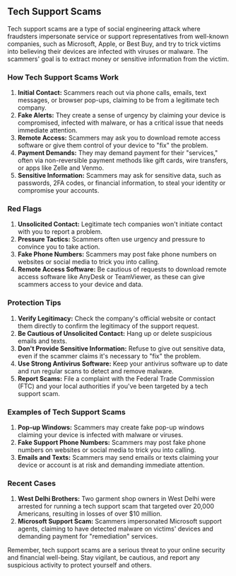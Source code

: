 ## Tech Support Scams

Tech support scams are a type of social engineering attack where fraudsters impersonate service or support representatives from well-known companies, such as Microsoft, Apple, or Best Buy, and try to trick victims into believing their devices are infected with viruses or malware. The scammers' goal is to extract money or sensitive information from the victim.

### How Tech Support Scams Work

1. **Initial Contact:** Scammers reach out via phone calls, emails, text messages, or browser pop-ups, claiming to be from a legitimate tech company.
2. **Fake Alerts:** They create a sense of urgency by claiming your device is compromised, infected with malware, or has a critical issue that needs immediate attention.
3. **Remote Access:** Scammers may ask you to download remote access software or give them control of your device to "fix" the problem.
4. **Payment Demands:** They may demand payment for their "services," often via non-reversible payment methods like gift cards, wire transfers, or apps like Zelle and Venmo.
5. **Sensitive Information:** Scammers may ask for sensitive data, such as passwords, 2FA codes, or financial information, to steal your identity or compromise your accounts.

### Red Flags

1. **Unsolicited Contact:** Legitimate tech companies won't initiate contact with you to report a problem.
2. **Pressure Tactics:** Scammers often use urgency and pressure to convince you to take action.
3. **Fake Phone Numbers:** Scammers may post fake phone numbers on websites or social media to trick you into calling.
4. **Remote Access Software:** Be cautious of requests to download remote access software like AnyDesk or TeamViewer, as these can give scammers access to your device and data.

### Protection Tips

1. **Verify Legitimacy:** Check the company's official website or contact them directly to confirm the legitimacy of the support request.
2. **Be Cautious of Unsolicited Contact:** Hang up or delete suspicious emails and texts.
3. **Don't Provide Sensitive Information:** Refuse to give out sensitive data, even if the scammer claims it's necessary to "fix" the problem.
4. **Use Strong Antivirus Software:** Keep your antivirus software up to date and run regular scans to detect and remove malware.
5. **Report Scams:** File a complaint with the Federal Trade Commission (FTC) and your local authorities if you've been targeted by a tech support scam.

### Examples of Tech Support Scams

1. **Pop-up Windows:** Scammers may create fake pop-up windows claiming your device is infected with malware or viruses.
2. **Fake Support Phone Numbers:** Scammers may post fake phone numbers on websites or social media to trick you into calling.
3. **Emails and Texts:** Scammers may send emails or texts claiming your device or account is at risk and demanding immediate attention.

### Recent Cases

1. **West Delhi Brothers:** Two garment shop owners in West Delhi were arrested for running a tech support scam that targeted over 20,000 Americans, resulting in losses of over $10 million.
2. **Microsoft Support Scam:** Scammers impersonated Microsoft support agents, claiming to have detected malware on victims' devices and demanding payment for "remediation" services.

Remember, tech support scams are a serious threat to your online security and financial well-being. Stay vigilant, be cautious, and report any suspicious activity to protect yourself and others.
